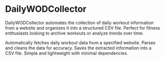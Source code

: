 # DailyWODCollector
DailyWODCollector automates the collection of daily workout information from a website and organizes it into a structured CSV file. Perfect for fitness enthusiasts looking to archive workouts or analyze trends over time.

Automatically fetches daily workout data from a specified website.
Parses and cleans the data for accuracy.
Saves the extracted information into a CSV file.
Simple and lightweight with minimal dependencies.

